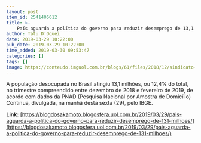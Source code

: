 ```yaml
---
layout: post
item_id: 2541405612
title: >-
    País aguarda a política do governo para reduzir desemprego de 13,1 milhões
author: Tatu D'Oquei
date: 2019-03-29 10:22:00
pub_date: 2019-03-29 10:22:00
time_added: 2019-03-30 09:53:47
categories: []
tags: []
image: https://conteudo.imguol.com.br/blogs/61/files/2018/12/sindicato-615x300.jpg
---
```


A população desocupada no Brasil atingiu 13,1 milhões, ou 12,4% do total, no trimestre compreendido entre dezembro de 2018 e fevereiro de 2019, de acordo com dados da PNAD (Pesquisa Nacional por Amostra de Domicílio) Contínua, divulgada, na manhã desta sexta (29), pelo IBGE.

**Link:** [https://blogdosakamoto.blogosfera.uol.com.br/2019/03/29/pais-aguarda-a-politica-do-governo-para-reduzir-desemprego-de-131-milhoes/](https://blogdosakamoto.blogosfera.uol.com.br/2019/03/29/pais-aguarda-a-politica-do-governo-para-reduzir-desemprego-de-131-milhoes/)

